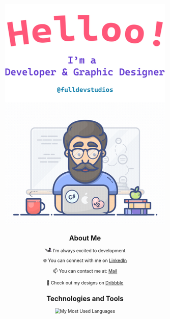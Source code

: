 <div align="center">
  <img alt="Hi, I'm Ebubekir. I'm developing open source!" src="./assets/gh-readme-header.png" />
  <img alt="GIF Video" src="./assets/tenor.gif" />

## About Me

<p>

<img alt="GIF video" src="assets/codercat.gif" height="15px"/> I'm always excited to development
</p>
<p>

🌐 You can connect with me on [LinkedIn](https://www.linkedin.com/in/ebubekir-nazli-13esn/)
</p>
<p>

📫 You can contact me at: [Mail](fulldevstudios@gmail.com)
</p>
<p>

🎨 Check out my designs on [Dribbble](https://dribbble.com/devebu)
</p>

## Technologies and Tools

<p>
  <img src="https://github-readme-stats.vercel.app/api/top-langs/?username=ebu13&layout=compact&langs_count=14" alt="My Most Used Languages" />
</p>
</div>